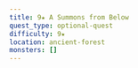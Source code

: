 ```yaml
---
title: 9★ A Summons from Below
quest_type: optional-quest
difficulty: 9★
location: ancient-forest
monsters: []
---
```

